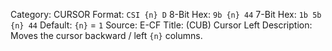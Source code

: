 Category: CURSOR
Format: `CSI {n} D`
8-Bit Hex: `9b {n} 44`
7-Bit Hex: `1b 5b {n} 44`
Default: `{n}` = `1`
Source: E-CF
Title: (CUB) Cursor Left
Description: Moves the cursor backward / left `{n}` columns.
